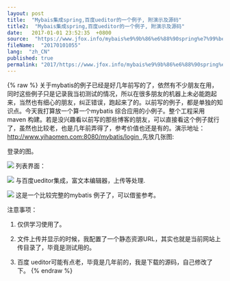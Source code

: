 ```yaml
---
layout: post
title:  "Mybais集成spring,百度ueditor的一个例子, 附演示及源码"
title2:  "Mybais集成spring,百度ueditor的一个例子, 附演示及源码"
date:   2017-01-01 23:52:35  +0800
source:  "https://www.jfox.info/mybais%e9%9b%86%e6%88%90spring%e7%99%be%e5%ba%a6ueditor%e7%9a%84%e4%b8%80%e4%b8%aa%e4%be%8b%e5%ad%90%e9%99%84%e6%bc%94%e7%a4%ba%e5%8f%8a%e6%ba%90%e7%a0%81.html"
fileName:  "20170101055"
lang:  "zh_CN"
published: true
permalink: "2017/https://www.jfox.info/mybais%e9%9b%86%e6%88%90spring%e7%99%be%e5%ba%a6ueditor%e7%9a%84%e4%b8%80%e4%b8%aa%e4%be%8b%e5%ad%90%e9%99%84%e6%bc%94%e7%a4%ba%e5%8f%8a%e6%ba%90%e7%a0%81.html"
---
```

{% raw %}
关于mybatis的例子已经是好几年前写的了，依然有不少朋友在用，同时这些例子只是记录我当初测试的情况，所以在很多朋友的机器上未必能跑起来，当然也有细心的朋友，纠正错误，跑起来了的。以前写的例子，都是单独的知识点。今天我打算放一个算一个mybatis 综合应用的小例子。整个工程采用 maven 构建。若是没兴趣看以前写的那些博客的朋友，可以直接看这个例子就行了，虽然也比较老，也是几年前弄得了，参考价值也还是有的。演示地址： 
[ http://www.yihaomen.com:8080/mybatis/login ](https://www.jfox.info/go.php?url=http://www.yihaomen.com:8080/mybatis/login)
 ,先放几张图: 

 登录的图。 

![](09734f1.png)
 列表界面： 

![](e3e9220.png)
 与百度ueditor集成，富文本编辑器，上传等处理. 

![](c502d85.png)
 这是一个比较完整的mybatis 例子了，可以借鉴参考。 

 注意事项： 

 1. 仅供学习使用了。 

 2. 文件上传并显示的时候，我配置了一个静态资源URL，其实也就是当前网站上传目录了，毕竟是测试用的。 

 3. 百度 ueditor可能有点老，毕竟是几年前的，我是下载的源码，自己修改了下。
{% endraw %}
